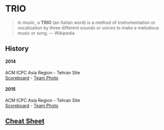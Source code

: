 # TRIO

> In music, a **TRIO** (an Italian word) is a method of instrumentation or vocalization by three different sounds or voices to make a melodious music or song. -- Wikipedia

## History

#### 2014
ACM ICPC Asia Region - Tehran Site  
[Scoreboard](http://icpc.sharif.edu/acmicpc14/scoreboard/) -
[Team Photo](http://icpc.sharif.edu/acmicpc14/photos/Teams/target58.html)

#### 2015
ACM ICPC Asia Region - Tehran Site  
[Scoreboard](http://icpc.sharif.edu/acmicpc15/scoreboard/) -
[Team Photo](http://archive.acmwiki.ir/2015/photos/Teams/target59.html)

## [Cheat Sheet](cheat-sheet)
